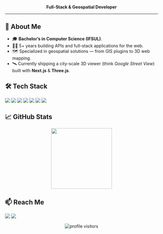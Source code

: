 <p align="center">
  <strong>Full-Stack & Geospatial Developer</strong><br/>
</p>

---

## 🚀 About Me
- 🎓 **Bachelor’s in Computer Science (IFSUL)**.
- 👨‍💻 5+ years building APIs and full-stack applications for the web.
- 🗺  Specialized in geospatial solutions — from GIS plugins to 3D web mapping.
- 🛰  Currently shipping a city-scale 3D viewer (think *Google Street View*) built with **Next.js** & **Three.js**.

## 🛠 Tech Stack
<p>
  <img src="https://img.shields.io/badge/JavaScript-F7DF1E?style=for-the-badge&logo=javascript&logoColor=black"/>
  <img src="https://img.shields.io/badge/Python-3776AB?style=for-the-badge&logo=python&logoColor=white"/>
  <img src="https://img.shields.io/badge/Node.js-339933?style=for-the-badge&logo=node.js&logoColor=white"/>
  <img src="https://img.shields.io/badge/React-20232A?style=for-the-badge&logo=react&logoColor=61DAFB"/>
  <img src="https://img.shields.io/badge/Vue.js-4FC08D?style=for-the-badge&logo=vuedotjs&logoColor=white"/>
  <img src="https://img.shields.io/badge/PostgreSQL-4169E1?style=for-the-badge&logo=postgresql&logoColor=white"/>
  <img src="https://img.shields.io/badge/MongoDB-47A248?style=for-the-badge&logo=mongodb&logoColor=white"/>
</p>

## 📈 GitHub Stats
<p align="center">
  <img src="https://github-readme-streak-stats.herokuapp.com/?user=vinirafaelsch&theme=radical&count_private=true" height="200px"/>
</p>

## 📫 Reach Me
<p>
  <a href="mailto:vinirafaelsch@gmail.com"><img src="https://img.shields.io/badge/Email-D14836?style=for-the-badge&logo=gmail&logoColor=white"/></a>
  <a href="https://www.linkedin.com/in/vinicius-schneider/"><img src="https://img.shields.io/badge/LinkedIn-0A66C2?style=for-the-badge&logo=linkedin&logoColor=white"/></a>
</p>

<p align="center">
  <img src="https://visitor-badge.laobi.icu/badge?page_id=vinirafaelsch.vinirafaelsch" alt="profile visitors"/>
</p>
